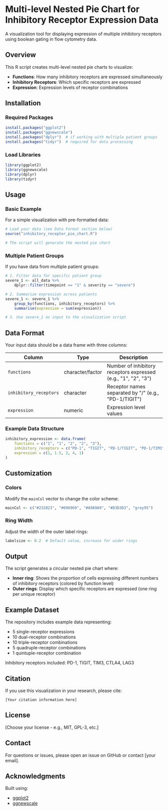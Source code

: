 # Multi-level Nested Pie Chart for Inhibitory Receptor Expression Data

A visualization tool for displaying expression of multiple inhibitory receptors using boolean gating in flow cytometry data.

## Overview

This R script creates multi-level nested pie charts to visualize:
- **Functions**: How many inhibitory receptors are expressed simultaneously
- **Inhibitory Receptors**: Which specific receptors are expressed
- **Expression**: Expression levels of receptor combinations

## Installation

### Required Packages

```r
install.packages("ggplot2")
install.packages("ggnewscale")
install.packages("dplyr")  # if working with multiple patient groups
install.packages("tidyr")  # required for data processing
```

### Load Libraries

```r
library(ggplot2)
library(ggnewscale)
library(dplyr)
library(tidyr)
```

## Usage

### Basic Example

For a simple visualization with pre-formatted data:

```r
# Load your data (see Data Format section below)
source("inhibitory_receptor_pie_chart.R")

# The script will generate the nested pie chart
```

### Multiple Patient Groups

If you have data from multiple patient groups:

```r
# 1. Filter data for specific patient group
severe_1 <- all_data %>%
    dplyr::filter(timepoint == "1" & severity == "severe")

# 2. Summarize expression across patients
severe_1 <- severe_1 %>% 
    group_by(functions, inhibitory_receptors) %>%
    summarise(expression = sum(expression))

# 3. Use severe_1 as input to the visualization script
```

## Data Format

Your input data should be a data frame with three columns:

| Column | Type | Description |
|--------|------|-------------|
| `functions` | character/factor | Number of inhibitory receptors expressed (e.g., "1", "2", "3") |
| `inhibitory_receptors` | character | Receptor names separated by "/" (e.g., "PD-1/TIGIT") |
| `expression` | numeric | Expression level values |

### Example Data Structure

```r
inhibitory_expression <- data.frame(
    functions = c("1", "1", "2", "2", "3"),
    inhibitory_receptors = c("PD-1", "TIGIT", "PD-1/TIGIT", "PD-1/TIM3", "CTLA4/LAG3/PD-1"),
    expression = c(1, 1.5, 2, 4, 1)
)
```

## Customization

### Colors

Modify the `mainCol` vector to change the color scheme:

```r
mainCol <- c("#232023", "#696969", "#A9A9A9", "#D3D3D3", "grey95")
```

### Ring Width

Adjust the width of the outer label rings:

```r
labelsize <- 0.2  # Default value, increase for wider rings
```

## Output

The script generates a circular nested pie chart where:
- **Inner ring**: Shows the proportion of cells expressing different numbers of inhibitory receptors (colored by function level)
- **Outer rings**: Display which specific receptors are expressed (one ring per unique receptor)

## Example Dataset

The repository includes example data representing:
- 5 single-receptor expressions
- 10 dual-receptor combinations
- 10 triple-receptor combinations
- 5 quadruple-receptor combinations
- 1 quintuple-receptor combination

Inhibitory receptors included: PD-1, TIGIT, TIM3, CTLA4, LAG3

## Citation

If you use this visualization in your research, please cite:
```
[Your citation information here]
```

## License

[Choose your license - e.g., MIT, GPL-3, etc.]

## Contact

For questions or issues, please open an issue on GitHub or contact [your email].

## Acknowledgments

Built using:
- [ggplot2](https://ggplot2.tidyverse.org/)
- [ggnewscale](https://github.com/eliocamp/ggnewscale)
